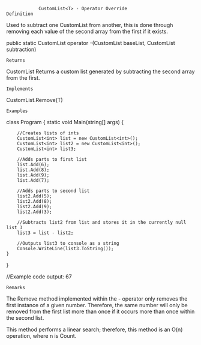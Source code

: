                 CustomList<T> - Operator Override
    Definition
Used to subtract one CustomList<T> from another, this is done through removing each value of the second array from the first if it exists.
  
public static CustomList<T> operator -(CustomList<T> baseList, CustomList<T> subtraction)
  
    Returns
CustomList<t>
Returns a custom list generated by subtracting the second array from the first.
  
    Implements
CustomList<T>.Remove(T)
  
    Examples


class Program
{
    static void Main(string[] args)
    {
    
        //Creates lists of ints
        CustomList<int> list = new CustomList<int>();
        CustomList<int> list2 = new CustomList<int>();
        CustomList<int> list3;
  
        //Adds parts to first list
        list.Add(6);
        list.Add(8);
        list.Add(9);
        list.Add(7);
            
        //Adds parts to second list
        list2.Add(5);
        list2.Add(8);
        list2.Add(9);
        list2.Add(3);

        //Subtracts list2 from list and stores it in the currently null list 3
        list3 = list - list2;
            
        //Outputs list3 to console as a string
        Console.WriteLine(list3.ToString());
    }
}

//Example code output: 67

    Remarks
The Remove method implemented within the - operator only removes the first instance of a given number. Therefore, the same number will only be removed from the first list more than once if it occurs more than once within the second list.

This method performs a linear search; therefore, this method is an O(n) operation, where n is Count.
